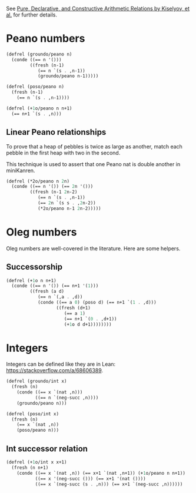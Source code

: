 See [Pure, Declarative, and Constructive Arithmetic Relations by Kiselyov, et al.](https://okmij.org/ftp/Prolog/Arithm/arithm.pdf) for further details.

# Peano numbers

```scheme
(defrel (groundo/peano n)
  (conde ((== n '()))
         ((fresh (n-1)
            (== n `(s . ,n-1))
            (groundo/peano n-1)))))
```

```scheme
(defrel (poso/peano n)
  (fresh (n-1)
    (== n `(s . ,n-1))))
```

```scheme
(defrel (+1o/peano n n+1)
  (== n+1 `(s . ,n)))
```

## Linear Peano relationships

To prove that a heap of pebbles is twice as large as another, match each pebble in the first heap with two in the second.

This technique is used to assert that one Peano nat is double another in miniKanren.

```scheme
(defrel (*2o/peano n 2n)
  (conde ((== n '()) (== 2n '()))
         ((fresh (n-1 2n-2)
            (== n `(s . ,n-1))
            (== 2n `(s s . ,2n-2))
            (*2o/peano n-1 2n-2)))))
```

# Oleg numbers

Oleg numbers are well-covered in the literature. Here are some helpers.

## Successorship

```scheme
(defrel (+1o n n+1)
  (conde ((== n '()) (== n+1 '(1)))
         ((fresh (a d)
            (== n `(,a . ,d))
            (conde ((== a 0) (poso d) (== n+1 `(1 . ,d)))
                   ((fresh (d+1)
                      (== a 1)
                      (== n+1 `(0 . ,d+1))
                      (+1o d d+1))))))))
```


# Integers

Integers can be defined like they are in Lean: https://stackoverflow.com/a/68606389.

```scheme
(defrel (groundo/int x)
  (fresh (n)
    (conde ((== x `(nat ,n)))
           ((== n `(neg-succ ,n))))
    (groundo/peano n)))
```

```scheme
(defrel (poso/int x)
  (fresh (n)
    (== x `(nat ,n))
    (poso/peano n)))
```

## Int successor relation

```scheme
(defrel (+1o/int x x+1)
  (fresh (n n+1)
    (conde ((== x `(nat ,n)) (== x+1 `(nat ,n+1)) (+1o/peano n n+1))
           ((== x '(neg-succ ())) (== x+1 '(nat ())))
           ((== x `(neg-succ (s . ,n))) (== x+1 `(neg-succ ,n))))))
```

